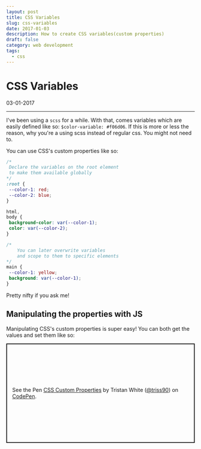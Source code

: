```yaml
---
layout: post
title: CSS Variables
slug: css-variables
date: 2017-01-03
description: How to create CSS variables(custom properties)
draft: false
category: web development
tags:
  - css
---
```


# CSS Variables

<p class='timestamp'><time datetime='03-01-2017'>03-01-2017</time></p>
<hr>

I've been using a `scss` for a while. With that, comes variables which are easily defined like so: `$color-variable: #f06d06`.
If this is more or less the reason, why you're a using scss instead of regular css. You might not need to.

You can use CSS's custom properties like so:

```css
/*
 Declare the variables on the root element
 to make them available globally
*/
:root {
 --color-1: red;
 --color-2: blue;
}

html,
body {
 background-color: var(--color-1);
 color: var(--color-2);
}

/*
    You can later overwrite variables 
    and scope to them to specific elements
*/
main {
 --color-1: yellow;
 background: var(--color-1);
}
```

Pretty nifty if you ask me!

## Manipulating the properties with JS

Manipulating CSS's custom properties is super easy! You can both get the values and set them like so:

<p class="codepen" data-height="265" data-theme-id="light" data-default-tab="js" data-user="triss90" data-slug-hash="QRKyrR" style="height: 265px; box-sizing: border-box; display: flex; align-items: center; justify-content: center; border: 2px solid; margin: 1em 0; padding: 1em;" data-pen-title="CSS Custom Properties">
  <span>See the Pen <a href="https://codepen.io/triss90/pen/QRKyrR/">
  CSS Custom Properties</a> by Tristan  White (<a href="https://codepen.io/triss90">@triss90</a>)
  on <a href="https://codepen.io">CodePen</a>.</span>
</p>
<script async src="https://static.codepen.io/assets/embed/ei.js"></script>
